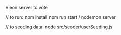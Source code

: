 Vieon server to vote 

// to run:
npm install
npm run start / nodemon server 

// to seeding data:
node src/seeder/userSeeding.js 


